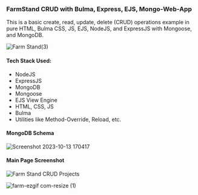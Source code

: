 ### FarmStand CRUD with Bulma, Express, EJS, Mongo-Web-App

This is a basic create, read, update, delete (CRUD) operations example in pure HTML, Bulma CSS, JS, EJS, NodeJS, and ExpressJS with Mongoose, and MongoDB.

![Farm Stand(3)](https://github.com/shtanriverdi/FarmStand-CRUD-with-Bulma-Express-EJS-Mongo-Web-App/assets/36234545/996197c5-4aa5-493e-9605-ca9f4a274377)

#### Tech Stack Used:
- NodeJS
- ExpressJS
- MongoDB
- Mongoose
- EJS View Engine
- HTML, CSS, JS
- Bulma
- Utilities like Method-Override, Reload, etc.

#### MongoDB Schema
![Screenshot 2023-10-13 170417](https://github.com/shtanriverdi/FarmStand-CRUD-with-Bulma-Express-EJS-Mongo-Web-App/assets/36234545/6e0ad7f8-b4cb-42fa-b6c8-4914093f7f1e)
 
#### Main Page Screenshot
![Farm Stand CRUD Projects](https://github.com/shtanriverdi/FarmStand-CRUD-with-Bulma-Express-EJS-Mongo-Web-App/assets/36234545/00e67377-b095-44ca-817d-75f3e0bd4b5c)

![farm-ezgif com-resize (1)](https://github.com/user-attachments/assets/f298a617-9112-43f7-ac49-c5080fc6dd60)
